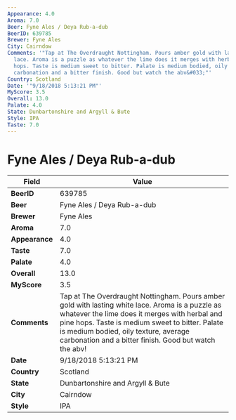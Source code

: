 ```yaml
---
Appearance: 4.0
Aroma: 7.0
Beer: Fyne Ales / Deya Rub-a-dub
BeerID: 639785
Brewer: Fyne Ales
City: Cairndow
Comments: '"Tap at The Overdraught Nottingham. Pours amber gold with lasting white
  lace. Aroma is a puzzle as whatever the lime does it merges with herbal and pine
  hops. Taste is medium sweet to bitter. Palate is medium bodied, oily texture, average
  carbonation and a bitter finish. Good but watch the abv&#033;"'
Country: Scotland
Date: '"9/18/2018 5:13:21 PM"'
MyScore: 3.5
Overall: 13.0
Palate: 4.0
State: Dunbartonshire and Argyll & Bute
Style: IPA
Taste: 7.0
---
```


# Fyne Ales / Deya Rub-a-dub

| Field         | Value |
|---------------|-------|
| **BeerID** | 639785 |
| **Beer** | Fyne Ales / Deya Rub-a-dub |
| **Brewer** | Fyne Ales |
| **Aroma** | 7.0 |
| **Appearance** | 4.0 |
| **Taste** | 7.0 |
| **Palate** | 4.0 |
| **Overall** | 13.0 |
| **MyScore** | 3.5 |
| **Comments** | Tap at The Overdraught Nottingham. Pours amber gold with lasting white lace. Aroma is a puzzle as whatever the lime does it merges with herbal and pine hops. Taste is medium sweet to bitter. Palate is medium bodied, oily texture, average carbonation and a bitter finish. Good but watch the abv&#033; |
| **Date** | 9/18/2018 5:13:21 PM |
| **Country** | Scotland |
| **State** | Dunbartonshire and Argyll & Bute |
| **City** | Cairndow |
| **Style** | IPA |
